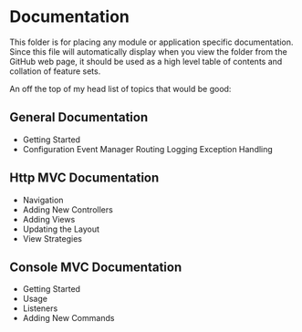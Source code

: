 # Documentation
This folder is for placing any module or application specific documentation. Since this
file will automatically display when you view the folder from the GitHub web page,
it should be used as a high level table of contents and collation of feature sets.

An off the top of my head list of topics that would be good:

## General Documentation
* Getting Started
* Configuration
Event Manager
Routing
Logging
Exception Handling

## Http MVC Documentation
* Navigation
* Adding New Controllers
* Adding Views
* Updating the Layout
* View Strategies

## Console MVC Documentation</h4>
* Getting Started
* Usage
* Listeners
* Adding New Commands
